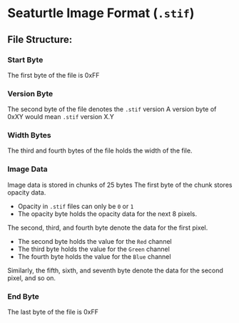 # Seaturtle Image Format (`.stif`)

## File Structure:

### Start Byte
The first byte of the file is 0xFF

### Version Byte
The second byte of the file denotes the `.stif` version
A version byte of 0xXY would mean `.stif` version X.Y

### Width Bytes
The third and fourth bytes of the file holds the width of the file.

### Image Data
Image data is stored in chunks of 25 bytes
The first byte of the chunk stores opacity data.
- Opacity in `.stif` files can only be `0` or `1`
- The opacity byte holds the opacity data for the next 8 pixels.

The second, third, and fourth byte denote the data for the first pixel.
- The second byte holds the value for the `Red` channel
- The third byte holds the value for the `Green` channel
- The fourth byte holds the value for the `Blue` channel

Similarly, the fifth, sixth, and seventh byte denote the data for the second pixel, and so on.

### End Byte
The last byte of the file is 0xFF
